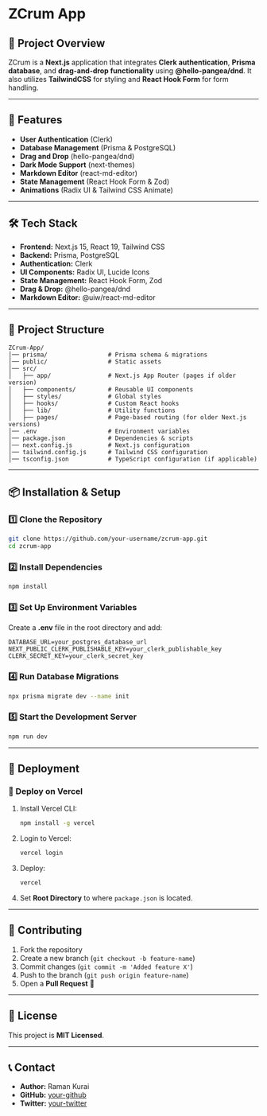 # ZCrum App

## 🚀 Project Overview
ZCrum is a **Next.js** application that integrates **Clerk authentication**, **Prisma database**, and **drag-and-drop functionality** using **@hello-pangea/dnd**. It also utilizes **TailwindCSS** for styling and **React Hook Form** for form handling.

---

## 📌 Features
- **User Authentication** (Clerk)
- **Database Management** (Prisma & PostgreSQL)
- **Drag and Drop** (hello-pangea/dnd)
- **Dark Mode Support** (next-themes)
- **Markdown Editor** (react-md-editor)
- **State Management** (React Hook Form & Zod)
- **Animations** (Radix UI & Tailwind CSS Animate)

---

## 🛠️ Tech Stack
- **Frontend:** Next.js 15, React 19, Tailwind CSS
- **Backend:** Prisma, PostgreSQL
- **Authentication:** Clerk
- **UI Components:** Radix UI, Lucide Icons
- **State Management:** React Hook Form, Zod
- **Drag & Drop:** @hello-pangea/dnd
- **Markdown Editor:** @uiw/react-md-editor

---

## 📂 Project Structure
```
ZCrum-App/
│── prisma/                 # Prisma schema & migrations
│── public/                 # Static assets
│── src/
│   ├── app/                # Next.js App Router (pages if older version)
│   ├── components/         # Reusable UI components
│   ├── styles/             # Global styles
│   ├── hooks/              # Custom React hooks
│   ├── lib/                # Utility functions
│   ├── pages/              # Page-based routing (for older Next.js versions)
│── .env                    # Environment variables
│── package.json            # Dependencies & scripts
│── next.config.js          # Next.js configuration
│── tailwind.config.js      # Tailwind CSS configuration
│── tsconfig.json           # TypeScript configuration (if applicable)
```

---

## 📦 Installation & Setup
### 1️⃣ Clone the Repository
```sh
git clone https://github.com/your-username/zcrum-app.git
cd zcrum-app
```

### 2️⃣ Install Dependencies
```sh
npm install
```

### 3️⃣ Set Up Environment Variables
Create a **.env** file in the root directory and add:
```env
DATABASE_URL=your_postgres_database_url
NEXT_PUBLIC_CLERK_PUBLISHABLE_KEY=your_clerk_publishable_key
CLERK_SECRET_KEY=your_clerk_secret_key
```

### 4️⃣ Run Database Migrations
```sh
npx prisma migrate dev --name init
```

### 5️⃣ Start the Development Server
```sh
npm run dev
```

---

## 🚀 Deployment
### **🔹 Deploy on Vercel**
1. Install Vercel CLI:
   ```sh
   npm install -g vercel
   ```
2. Login to Vercel:
   ```sh
   vercel login
   ```
3. Deploy:
   ```sh
   vercel
   ```
4. Set **Root Directory** to where `package.json` is located.

---

## 🤝 Contributing
1. Fork the repository
2. Create a new branch (`git checkout -b feature-name`)
3. Commit changes (`git commit -m 'Added feature X'`)
4. Push to the branch (`git push origin feature-name`)
5. Open a **Pull Request** 🚀

---

## 📜 License
This project is **MIT Licensed**.

---

## 📞 Contact
- **Author:** Raman Kurai
- **GitHub:** [your-github](https://github.com/RamanKurai)
- **Twitter:** [your-twitter](https://twitter.com/RamanKurai)

